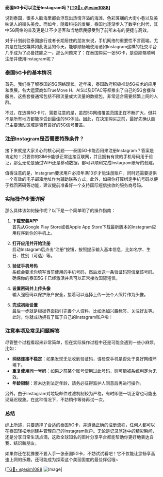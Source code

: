 **泰国5G卡可以注册Instagram吗？[[TG💪+ @esim1088](https://t.me/s/esim1088)]**

说到泰国，很多人脑海里都会浮现出热情洋溢的海滩、色彩斑斓的大街小巷以及美味诱人的街头美食。而如今，随着科技的发展，泰国也逐渐步入了数字化时代，其中5G网络的普及更是让不少游客和当地居民感受到了前所未有的便捷与高效。

对于计划前往泰国旅行或者长期居住的朋友来说，手机网络的重要性不言而喻。尤其是在社交媒体如此发达的今天，能够顺畅地使用诸如Instagram这样的社交平台几乎成为了必备技能之一。那么问题来了：在泰国购买一张5G卡，是否能够顺利注册并使用Instagram呢？

### 泰国5G卡的基本情况

首先，我们得了解泰国的5G网络现状。近年来，泰国政府积极推动5G技术的应用和发展，各大运营商如TrueMove H、AIS以及DTAC等都推出了自己的5G套餐和服务。这些套餐通常包括不限流量或大流量的数据包，非常适合需要频繁上网的人群。

不过，在选择5G卡时，需要注意的是，虽然5G网络覆盖范围正在不断扩大，但并不是所有地方都能享受到最佳的5G体验。因此，在决定购买之前，最好先确认自己主要活动区域是否有良好的5G信号覆盖。

### 注册Instagram是否需要特殊条件？

接下来就是大家关心的核心问题——泰国5G卡能否用来注册Instagram？答案是肯定的！只要你的SIM卡能够正常连接互联网，并且拥有有效的手机号码用于验证，那么无论是通过WiFi还是移动数据，都可以顺利完成Instagram账号的创建。

值得注意的是，Instagram要求用户必须年满13岁才能注册账户，同时还需要提供一个有效的电子邮箱地址作为辅助联系方式。此外，如果你打算绑定手机号码以便于找回密码等功能，建议提前准备好一个支持国际短信接收的服务商号码。

### 实际操作步骤详解

那么具体该如何操作呢？以下是一个简单明了的操作指南：

1. **下载安装APP**  
   首先从Google Play Store或者Apple App Store下载最新版本的Instagram应用程序到你的手机上。

2. **打开应用并开始注册**  
   启动Instagram后点击“注册”按钮，按照提示输入基本信息，比如名字、生日、性别（可选）等。

3. **验证手机号码**  
   系统会要求你填写当前使用的手机号码，然后发送一条验证码短信至该号码。确保你的泰国5G卡已经激活并且可以正常接收国际短信。

4. **设置密码并上传头像**  
   输入强密码以保护账户安全，接着可以选择上传一张个人照片作为头像。

5. **完成初始设置**  
   最后一步就是根据界面指引完善个人资料，比如添加兴趣标签、关注好友等。此时，你就成功拥有了属于自己的Instagram账户啦！

### 注意事项及常见问题解答

尽管整个过程看起来非常简单，但在实际操作过程中还是可能会遇到一些小麻烦。比如：

- **网络连接不稳定**：如果发现无法收到验证码，请检查手机是否处于良好网络环境下。
- **重复使用同一号码**：如果之前某个账号使用过此号码，则可能被系统判定为无效。
- **年龄限制**：若未达到法定年龄，请务必征得监护人同意后再进行操作。

另外，由于Instagram对垃圾邮件过滤机制较为严格，有时即便一切正常也可能出现延迟现象。在这种情况下，不妨稍作等待再试一次。

### 总结

综上所述，只要选择了合适的泰国5G卡，并遵循正确的注册流程，任何人都可以在泰国轻松地创建并管理自己的Instagram账户。无论是记录旅途中的精彩瞬间，还是分享日常生活点滴，这款全球知名的图片分享平台都能帮助你更好地表达自我、结识新朋友。

如果你还在犹豫要不要入手一张泰国5G卡，不妨试试看吧！它不仅能让您畅享高速上网的乐趣，还可能成为探索这个美丽国度的最佳伴侣哦~

[[TG💪+ @esim1088](https://t.me/s/esim1088) ![Image](https://i.postimg.cc/4NQfJmqS/Snipaste-2025-05-13-00-14-12.png)]